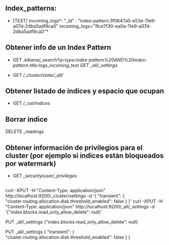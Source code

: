 ## Index_patterns:
* [TEST] incoming_logs*: "_id" : "index-pattern:3f0647a0-e53e-11e9-a07d-2dba5adf8ca0"
incoming_logs="1fce7f30-ea0a-11e9-a07d-2dba5adf8ca0"*

## Obtener info de un Index Pattern

* GET *.kibana/_search?q=type:index-pattern%20AND%20index-pattern.title:logs_incoming_test*
*GET _all/_settings*

* GET */_cluster/state/_all/* 

## Obtener listado de índices y espacio que ocupan

* GET */_cat/indices*

## Borrar índice

DELETE _readings

## Obtener información de privilegios para el cluster (por ejemplo si índices están bloqueados por watermark)
* GET *_security/user/_privileges*

## 

curl -XPUT -H "Content-Type: application/json" http://localhost:9200/_cluster/settings -d '{ "transient": { "cluster.routing.allocation.disk.threshold_enabled": false } }'
curl -XPUT -H "Content-Type: application/json" http://localhost:9200/_all/_settings -d '{"index.blocks.read_only_allow_delete": null}'

PUT _all/_settings
{"index.blocks.read_only_allow_delete": null}

PUT _all/_settings
{ "transient": { "cluster.routing.allocation.disk.threshold_enabled": false } }